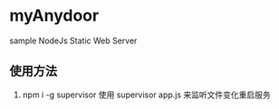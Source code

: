 # myAnydoor
sample NodeJs Static Web Server

## 使用方法


1. npm i -g supervisor    使用 supervisor app.js 来监听文件变化重启服务
